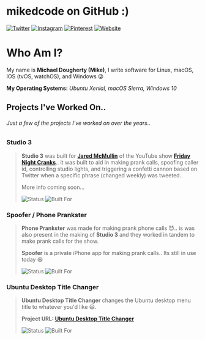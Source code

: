 # mikedcode on GitHub :)

[![Twitter](https://img.shields.io/badge/twitter-%40mikedcode-1da1f2.svg)](https://twitter.com/mikedcode)
[![Instagram](https://img.shields.io/badge/instagram-%40mikedcode-c13584.svg)](https://www.instagram.com/mikedcode)
[![Pinterest](https://img.shields.io/badge/pinterest-%40mikedcode-bd081c.svg)](https://www.pinterest.com/mikedcode)
[![Website](https://img.shields.io/badge/develop%20for-Linux%20%7C%20macOS%20%7C%20IOS%20%7C%20Windows-1976D2.svg)](http://mikedcode.com)

# Who Am I?
My name is **Michael Dougherty (Mike)**, I write software for Linux, macOS, IOS (tvOS, watchOS), and Windows :stuck_out_tongue_winking_eye:

**My Operating Systems:** _Ubuntu Xenial, macOS Sierra, Windows 10_

## Projects I've Worked On..
###### Just a few of the projects I've worked on over the years..

### Studio 3
> **Studio 3** was built for [**Jared McMullin**](http://www.jaredmcmullin.com/) of the YouTube show [**Friday Night Cranks**](https://www.youtube.com/user/FridayNightCranks)..
> it was built to aid in making prank calls, spoofing caller id, controlling studio lights,
> and triggering a confetti cannon based on Twitter when a specific phrase (changed weekly) was tweeted..
>
> More info coming soon...
>
> ![Status](https://img.shields.io/badge/status-private-red.svg)
> ![Built For](https://img.shields.io/badge/built%20for-macOS%20%7C%20IOS-fc3158.svg)

### Spoofer / Phone Prankster
> **Phone Prankster** was made for making prank phone calls :smiling_imp:..
> is was also present in the making of **Studio 3** and they worked in tandem
> to make prank calls for the show.
>
> **Spoofer** is a private iPhone app for making prank calls.. Its still in use today :laughing:
>
> ![Status](https://img.shields.io/badge/status-private-red.svg)
> ![Built For](https://img.shields.io/badge/built%20for-macOS%20%7C%20IOS-fc3158.svg)

### Ubuntu Desktop Title Changer
> **Ubuntu Desktop Title Changer** changes the Ubuntu desktop menu title to whatever you'd like :smiley:.
>
> **Project URL: [Ubuntu Desktop Title Changer](http://p.mikedcode.com/udtc)**
>
> ![Status](https://img.shields.io/badge/status-public-brightgreen.svg)
> ![Built For](https://img.shields.io/badge/built%20for-Ubuntu-dd4814.svg)
